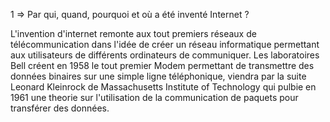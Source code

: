 1 => Par qui, quand, pourquoi et où a été inventé Internet ?


L'invention d'internet remonte aux tout premiers réseaux de télécommunication dans l'idée de créer un réseau informatique permettant aux utilisateurs de différents ordinateurs de communiquer. Les laboratoires Bell créent en 1958 le tout premier Modem permettant de transmettre des données binaires sur une simple ligne téléphonique, viendra par la suite Leonard Kleinrock de Massachusetts Institute of Technology qui pulbie en 1961 une theorie sur l'utilisation de la communication de paquets pour transférer des données.


